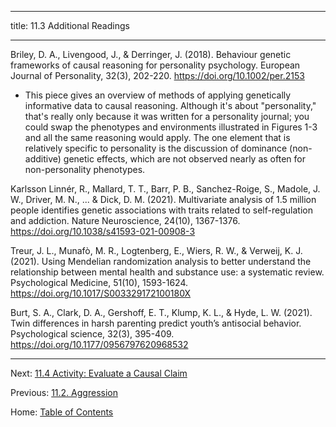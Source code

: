 ----------

title: 11.3 Additional Readings

----------

Briley, D. A., Livengood, J., & Derringer, J. (2018). Behaviour genetic frameworks of causal reasoning for personality psychology. European Journal of Personality, 32(3), 202-220. https://doi.org/10.1002/per.2153
- This piece gives an overview of methods of applying genetically informative data to causal reasoning. Although it's about "personality," that's really only because it was written for a personality journal; you could swap the phenotypes and environments illustrated in Figures 1-3 and all the same reasoning would apply. The one element that is relatively specific to personality is the discussion of dominance (non-additive) genetic effects, which are not observed nearly as often for non-personality phenotypes.

Karlsson Linnér, R., Mallard, T. T., Barr, P. B., Sanchez-Roige, S., Madole, J. W., Driver, M. N., ... & Dick, D. M. (2021). Multivariate analysis of 1.5 million people identifies genetic associations with traits related to self-regulation and addiction. Nature Neuroscience, 24(10), 1367-1376. https://doi.org/10.1038/s41593-021-00908-3

Treur, J. L., Munafò, M. R., Logtenberg, E., Wiers, R. W., & Verweij, K. J. (2021). Using Mendelian randomization analysis to better understand the relationship between mental health and substance use: a systematic review. Psychological Medicine, 51(10), 1593-1624. https://doi.org/10.1017/S003329172100180X

Burt, S. A., Clark, D. A., Gershoff, E. T., Klump, K. L., & Hyde, L. W. (2021). Twin differences in harsh parenting predict youth’s antisocial behavior. Psychological science, 32(3), 395-409. https://doi.org/10.1177/0956797620968532

--------

Next: [11.4 Activity: Evaluate a Causal Claim](11.4_activity_evaluate_a_causal_claim.md)

Previous: [11.2. Aggression](11.2_aggression.md)

Home: [Table of Contents](../README.md)
